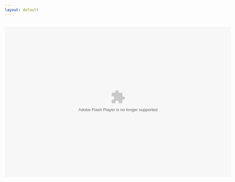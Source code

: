 ```yaml
---
layout: default
---
```

<title>FPA: World 2 Enhanced</title>
<div align="center">
<br />
<object align="middle" data="FPAW2M.swf" height="480" type="application/x-shockwave-flash" width="720"></object>

